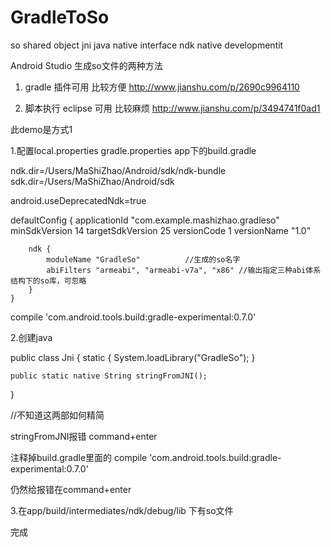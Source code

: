 # GradleToSo
so shared object
jni java native interface
ndk native developmentit

Android Studio 生成so文件的两种方法

1. gradle  插件可用 比较方便
http://www.jianshu.com/p/2690c9964110

2. 脚本执行 eclipse 可用 比较麻烦
http://www.jianshu.com/p/3494741f0ad1

此demo是方式1

1.配置local.properties gradle.properties app下的build.gradle

ndk.dir=/Users/MaShiZhao/Android/sdk/ndk-bundle
sdk.dir=/Users/MaShiZhao/Android/sdk

android.useDeprecatedNdk=true

defaultConfig {
        applicationId "com.example.mashizhao.gradleso"
        minSdkVersion 14
        targetSdkVersion 25
        versionCode 1
        versionName "1.0"

        ndk {
            moduleName "GradleSo"          //生成的so名字
            abiFilters "armeabi", "armeabi-v7a", "x86" //输出指定三种abi体系结构下的so库，可忽略
        }
    }
    
compile 'com.android.tools.build:gradle-experimental:0.7.0'

2.创建java 

public class Jni
 {
    static {
        System.loadLibrary("GradleSo");
    }

    public static native String stringFromJNI();

 }
 
//不知道这两部如何精简

stringFromJNI报错 command+enter

注释掉build.gradle里面的 compile 'com.android.tools.build:gradle-experimental:0.7.0' 

仍然给报错在command+enter


3.在app/build/intermediates/ndk/debug/lib 下有so文件

完成
 



